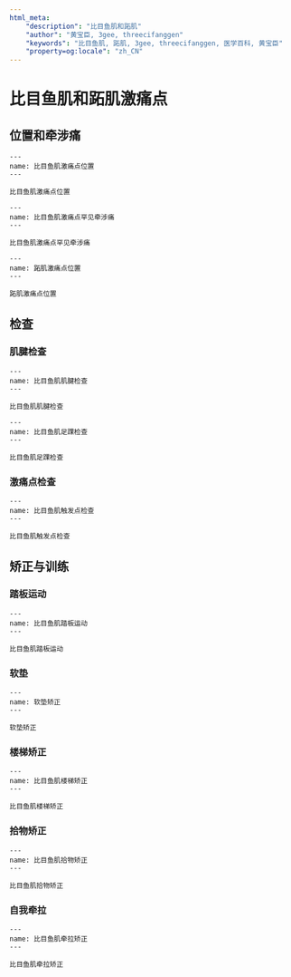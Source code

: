 ```yaml
---
html_meta:
    "description": "比目鱼肌和跖肌"
    "author": "黄宝臣, 3gee, threecifanggen"
    "keywords": "比目鱼肌, 跖肌, 3gee, threecifanggen, 医学百科, 黄宝臣"
    "property=og:locale": "zh_CN"
---
```

# 比目鱼肌和跖肌激痛点

## 位置和牵涉痛

```{figure} /_static/img/2022-01-31-13-57-19.png
---
name: 比目鱼肌激痛点位置
---

比目鱼肌激痛点位置
```

```{figure} /_static/img/2022-01-31-13-57-55.png
---
name: 比目鱼肌激痛点罕见牵涉痛
---

比目鱼肌激痛点罕见牵涉痛
```

```{figure} /_static/img/2022-01-31-13-58-32.png
---
name: 跖肌激痛点位置
---

跖肌激痛点位置
```

## 检查

### 肌腱检查

```{figure} /_static/img/2022-01-31-13-59-29.png
---
name: 比目鱼肌肌腱检查
---

比目鱼肌肌腱检查
```

```{figure} /_static/img/2022-01-31-14-00-23.png
---
name: 比目鱼肌足踝检查
---

比目鱼肌足踝检查
```

### 激痛点检查

```{figure} /_static/img/2022-01-31-14-00-54.png
---
name: 比目鱼肌触发点检查
---

比目鱼肌触发点检查
```

## 矫正与训练

### 踏板运动

```{figure} /_static/img/2022-01-31-14-01-49.png
---
name: 比目鱼肌踏板运动
---

比目鱼肌踏板运动
```

### 软垫

```{figure} /_static/img/2022-01-31-14-02-41.png
---
name: 软垫矫正
---

软垫矫正
```

### 楼梯矫正

```{figure} /_static/img/2022-01-31-14-03-18.png
---
name: 比目鱼肌楼梯矫正
---

比目鱼肌楼梯矫正
```

### 拾物矫正

```{figure} /_static/img/2022-01-31-14-04-17.png
---
name: 比目鱼肌拾物矫正
---

比目鱼肌拾物矫正
```

### 自我牵拉

```{figure} /_static/img/2022-01-31-14-05-09.png
---
name: 比目鱼肌牵拉矫正
---

比目鱼肌牵拉矫正
```